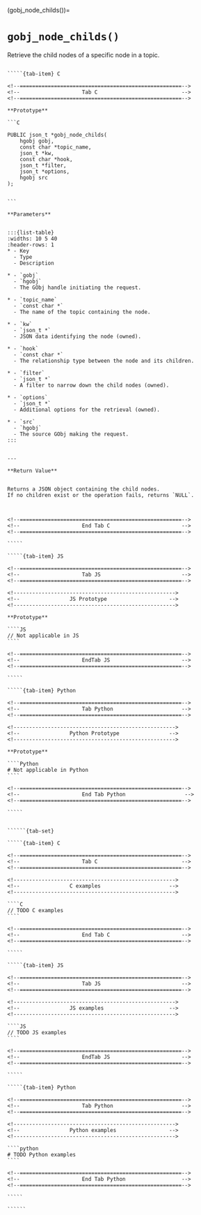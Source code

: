 

<!-- ============================================================== -->
(gobj_node_childs())=
# `gobj_node_childs()`
<!-- ============================================================== -->


Retrieve the child nodes of a specific node in a topic.
        

<!------------------------------------------------------------>
<!--                    Prototypes                          -->
<!------------------------------------------------------------>

``````{tab-set}

`````{tab-item} C

<!--====================================================-->
<!--                    Tab C                           -->
<!--====================================================-->

**Prototype**

```C

PUBLIC json_t *gobj_node_childs(
    hgobj gobj,
    const char *topic_name,
    json_t *kw,
    const char *hook,
    json_t *filter,
    json_t *options,
    hgobj src
);
        

```

**Parameters**


:::{list-table}
:widths: 10 5 40
:header-rows: 1
* - Key
  - Type
  - Description

* - `gobj`
  - `hgobj`
  - The GObj handle initiating the request.

* - `topic_name`
  - `const char *`
  - The name of the topic containing the node.

* - `kw`
  - `json_t *`
  - JSON data identifying the node (owned).

* - `hook`
  - `const char *`
  - The relationship type between the node and its children.

* - `filter`
  - `json_t *`
  - A filter to narrow down the child nodes (owned).

* - `options`
  - `json_t *`
  - Additional options for the retrieval (owned).

* - `src`
  - `hgobj`
  - The source GObj making the request.
:::
        

---

**Return Value**


Returns a JSON object containing the child nodes.  
If no children exist or the operation fails, returns `NULL`.
        


<!--====================================================-->
<!--                    End Tab C                       -->
<!--====================================================-->

`````

`````{tab-item} JS

<!--====================================================-->
<!--                    Tab JS                          -->
<!--====================================================-->

<!---------------------------------------------------->
<!--                JS Prototype                    -->
<!---------------------------------------------------->

**Prototype**

````JS
// Not applicable in JS
````

<!--====================================================-->
<!--                    EndTab JS                       -->
<!--====================================================-->

`````

`````{tab-item} Python

<!--====================================================-->
<!--                    Tab Python                      -->
<!--====================================================-->

<!---------------------------------------------------->
<!--                Python Prototype                -->
<!---------------------------------------------------->

**Prototype**

````Python
# Not applicable in Python
````

<!--====================================================-->
<!--                    End Tab Python                   -->
<!--====================================================-->

`````

``````

<!------------------------------------------------------------>
<!--                    Examples                            -->
<!------------------------------------------------------------>

```````{dropdown} Examples

``````{tab-set}

`````{tab-item} C

<!--====================================================-->
<!--                    Tab C                           -->
<!--====================================================-->

<!---------------------------------------------------->
<!--                C examples                      -->
<!---------------------------------------------------->

````C
// TODO C examples
````

<!--====================================================-->
<!--                    End Tab C                       -->
<!--====================================================-->

`````

`````{tab-item} JS

<!--====================================================-->
<!--                    Tab JS                          -->
<!--====================================================-->

<!---------------------------------------------------->
<!--                JS examples                     -->
<!---------------------------------------------------->

````JS
// TODO JS examples
````

<!--====================================================-->
<!--                    EndTab JS                       -->
<!--====================================================-->

`````

`````{tab-item} Python

<!--====================================================-->
<!--                    Tab Python                      -->
<!--====================================================-->

<!---------------------------------------------------->
<!--                Python examples                 -->
<!---------------------------------------------------->

````python
# TODO Python examples
````

<!--====================================================-->
<!--                    End Tab Python                  -->
<!--====================================================-->

`````

``````

```````

